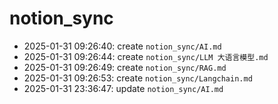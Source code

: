# notion_sync
- 2025-01-31 09:26:40: create `notion_sync/AI.md`
- 2025-01-31 09:26:44: create `notion_sync/LLM 大语言模型.md`
- 2025-01-31 09:26:49: create `notion_sync/RAG.md`
- 2025-01-31 09:26:53: create `notion_sync/Langchain.md`
- 2025-01-31 23:36:47: update `notion_sync/AI.md`
